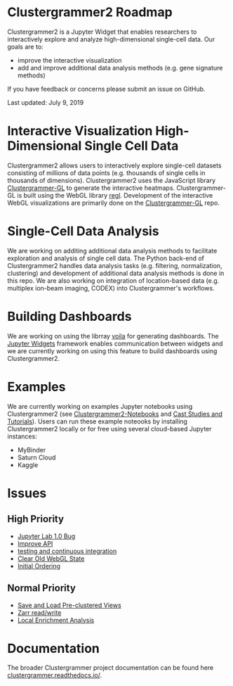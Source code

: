 # Clustergrammer2 Roadmap

Clustergrammer2 is a Jupyter Widget that enables researchers to interactively explore and analyze high-dimensional single-cell data. Our goals are to:

* improve the interactive visualization
* add and improve additional data analysis methods (e.g. gene signature methods)

If you have feedback or concerns please submit an issue on GitHub.

Last updated: July 9, 2019

# Interactive Visualization High-Dimensional Single Cell Data
Clustergrammer2 allows users to interactively explore single-cell datasets consisting of millions of data points (e.g. thousands of single cells in thousands of dimensions). Clustergrammer2 uses the JavaScript library [Clustergrammer-GL](https://github.com/ismms-himc/clustergrammer-gl) to generate the interactive heatmaps. Clustergrammer-GL is built using the WebGL library [regl](https://github.com/regl-project/regl). Development of the interactive WebGL visualizations are primarily done on the [Clustergrammer-GL](https://github.com/ismms-himc/clustergrammer-gl) repo.

# Single-Cell Data Analysis
We are working on additing additional data analysis methods to facilitate exploration and analysis of single cell data. The Python back-end of Clustergrammer2 handles data analysis tasks (e.g. filtering, normalization, clustering) and development of additional data analysis methods is done in this repo. We are also working on integration of location-based data (e.g. multiplex ion-beam imaging, CODEX) into Clustergrammer's workflows.

# Building Dashboards
We are working on using the librray [voila](https://github.com/QuantStack/voila) for generating dashboards. The [Jupyter Widgets](https://github.com/jupyter-widgets) framework enables communication between widgets and we are currently working on using this feature to build dashboards using Clustergrammer2.

# Examples
We are currently working on examples Jupyter notebooks using Clustergrammer2 (see [Clustergrammer2-Notebooks](https://github.com/ismms-himc/clustergrammer2-notebooks) and [Cast Studies and Tutorials](https://clustergrammer.readthedocs.io/case_studies.html)). Users can run these example noteooks by installing Clustergrammer2 locally or for free using several cloud-based Jupyter instances:
* MyBinder
* Saturn Cloud
* Kaggle

# Issues
## High Priority
* [Jupyter Lab 1.0 Bug](https://github.com/ismms-himc/clustergrammer2/issues/48)
* [Improve API](https://github.com/ismms-himc/clustergrammer2/issues/34)
* [testing and continuous integration](https://github.com/ismms-himc/clustergrammer2/issues/30)
* [Clear Old WebGL State](https://github.com/ismms-himc/clustergrammer2/issues/5)
* [Initial Ordering](https://github.com/ismms-himc/clustergrammer2/issues/1)

## Normal Priority
* [Save and Load Pre-clustered Views](https://github.com/ismms-himc/clustergrammer2/issues/40)
* [Zarr read/write](https://github.com/ismms-himc/clustergrammer2/issues/38)
* [Local Enrichment Analysis](https://github.com/ismms-himc/clustergrammer2/issues/10)

# Documentation
The broader Clustergrammer project documentation can be found here [clustergrammer.readthedocs.io/](https://clustergrammer.readthedocs.io/).
